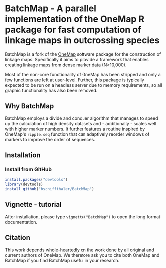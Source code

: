 
# BatchMap - A parallel implementation of the OneMap R package for fast computation of linkage maps in outcrossing species

BatchMap is a fork of the [OneMap](https://github.com/augusto-garcia/onemap) software package for the construction of linkage maps.
Specifically it aims to provide a framework that enables creating linkage maps from dense marker data (N>10,000).

Most of the non-core functionality of OneMap has been stripped and only a few functions are left at user-level. Further, this package is typically expected to be run on a headless server due to memory requirements, so all graphic functionality has also been removed.

## Why BatchMap

BatchMap employs a divide and conquer algorithm that manages to speed up the calculation of high density datasets and - additionally - scales well with higher marker numbers. It further features a routine inspired by OneMap's `ripple.seq` function that can adaptively reorder windows of markers to improve the order of sequences.

## Installation
### Install from GitHub

```R
install.packages("devtools")
library(devtools)
install_github("bschiffthaler/BatchMap")
```

## Vignette - tutorial

After installation, please type `vignette("BatchMap")` to open the long format documentation.

## Citation

This work depends whole-heartedly on the work done by all original and current authors of OneMap. We therefore ask you to cite both OneMap and BatchMap if you find BatchMap useful in your research.
